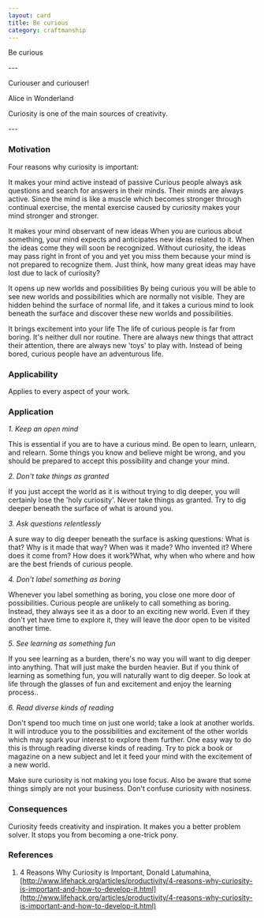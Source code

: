 ```yaml
---
layout: card
title: Be curious
category: craftmanship
---
```

<p>Be curious</p>
---
<div class="blockquote">
<p>Curiouser and curiouser!</p>
</div>
<div class="attribution">Alice in Wonderland</div>
<p>Curiosity is one of the main sources of creativity.</p>
---

### Motivation

Four reasons why curiosity is important:

It makes your mind active instead of passive
Curious people always ask questions and search for answers in their minds. Their minds are always active. Since the mind is like a muscle which becomes stronger through continual exercise, the mental exercise caused by curiosity makes your mind stronger and stronger.

It makes your mind observant of new ideas
When you are curious about something, your mind expects and anticipates new ideas related to it. When the ideas come they will soon be recognized. Without curiosity, the ideas may pass right in front of you and yet you miss them because your mind is not prepared to recognize them. Just think, how many great ideas may have lost due to lack of curiosity?

It opens up new worlds and possibilities
By being curious you will be able to see new worlds and possibilities which are normally not visible. They are hidden behind the surface of normal life, and it takes a curious mind to look beneath the surface and discover these new worlds and possibilities.

It brings excitement into your life
The life of curious people is far from boring. It's neither dull nor routine. There are always new things that attract their attention, there are always new 'toys' to play with. Instead of being bored, curious people have an adventurous life.

### Applicability

Applies to every aspect of your work.

### Application

*1. Keep an open mind*

This is essential if you are to have a curious mind. Be open to learn, unlearn, and relearn. Some things you know and believe might be wrong, and you should be prepared to accept this possibility and change your mind.

*2. Don't take things as granted*

If you just accept the world as it is without trying to dig deeper, you will certainly lose the 'holy curiosity'. Never take things as granted. Try to dig deeper beneath the surface of what is around you.

*3. Ask questions relentlessly*

A sure way to dig deeper beneath the surface is asking questions: What is that? Why is it made that way? When was it made? Who invented it? Where does it come from? How does it work?What, why when who where and how are the best friends of curious people.

*4. Don't label something as boring*

Whenever you label something as boring, you close one more door of possibilities. Curious people are unlikely to call something as boring. Instead, they always see it as a door to an exciting new world. Even if they don't yet have time to explore it, they will leave the door open to be visited another time.

*5. See learning as something fun*

If you see learning as a burden, there's no way you will want to dig deeper into anything. That will just make the burden heavier. But if you think of learning as something fun, you will naturally want to dig deeper. So look at life through the glasses of fun and excitement and enjoy the learning process..

*6. Read diverse kinds of reading*

Don't spend too much time on just one world; take a look at another worlds. It will introduce you to the possibilities and excitement of the other worlds which may spark your interest to explore them further. One easy way to do this is through reading diverse kinds of reading. Try to pick a book or magazine on a new subject and let it feed your mind with the excitement of a new world.

Make sure curiosity is not making you lose focus. Also be aware that some things simply are not your business. Don't confuse curiosity with nosiness.

### Consequences

Curiosity feeds creativity and inspiration. It makes you a better problem solver. It stops you from becoming a one-trick pony.

### References

1. 4 Reasons Why Curiosity is Important, Donald Latumahina, [http://www.lifehack.org/articles/productivity/4-reasons-why-curiosity-is-important-and-how-to-develop-it.html](http://www.lifehack.org/articles/productivity/4-reasons-why-curiosity-is-important-and-how-to-develop-it.html)

